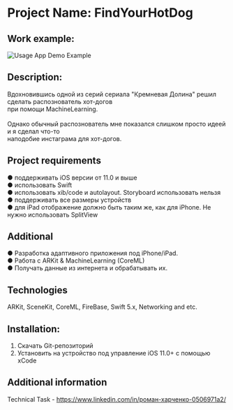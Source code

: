 # Project Name: FindYourHotDog

## Work example:

![Usage App Demo Example](demo/demo.gif) <br />

## Description:

Вдохновившись одной из серий сериала "Кремневая Долина" решил сделать распознователь хот-догов <br />при помощи MachineLearning. <br /> 
<br />Однако обычный распознователь мне показался слишком просто идеей и я сделал что-то <br />наподобие инстаграма для хот-догов. <br />

## Project requirements

● поддерживать iOS версии от 11.0 и выше <br />
● использовать Swift <br />
● использовать xib/code и autolayout. Storyboard использовать нельзя <br />
● поддерживать все размеры устройств <br />
● для iPad отображение должно быть таким же, как для iPhone. Не нужно использовать SplitView <br />


## Additional

● Разработка адаптивного приложения под iPhone/iPad. <br />
● Работа с ARKit & MachineLearning (CoreML) <br />
● Получать данные из интернета и обрабатывать их.

## Technologies

ARKit, SceneKit, CoreML, FireBase, Swift 5.x, Networking and etc.

## Installation:

1. Скачать Git-репозиторий <br />
2. Установить на устройство под управление iOS 11.0+ с помощью xCode

## Additional information

Technical Task - https://www.linkedin.com/in/роман-харченко-0506971a2/ <br />
